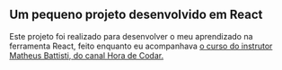 ## Um pequeno projeto desenvolvido em React
Este projeto foi realizado para desenvolver o meu aprendizado na ferramenta React, feito enquanto eu acompanhava <a href="https://www.youtube.com/playlist?list=PLnDvRpP8BneyVA0SZ2okm-QBojomniQVO">o curso do instrutor Matheus Battisti, do canal Hora de Codar. 
